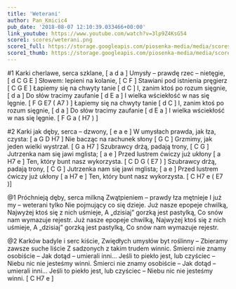 ```yaml
---
title: 'Weterani'
author: Pan_Kmicic4
pub_date: '2018-08-07 12:10:39.033466+00:00'
link_youtube: https://www.youtube.com/watch?v=3lp9Z4KsG54
score1: scores/weterani.png
score1_full: https://storage.googleapis.com/piosenka-media/media/scores/weterani.png
score1_thumb: https://storage.googleapis.com/piosenka-media/media/scores/weterani.png.180x0_q85_upscale.png
---
```


#1
Karki cherlawe, serca szklane, [ a d a ]
Umysły – prawdę rzec – nietęgie, [ d C G E ]
Słowem: lepieni na kolanie, [ C F ]
Stawiani pod istnienia pręgierz [ C G E ]
Łapiemy się na chwyty tanie [ d C ]
I, zanim ktoś po rozum sięgnie, [ d a ]
Do słów tracimy zaufanie [ d E a ]
I wielka wściekłość w nas się lęgnie. [ F G E7 ( A7 ) ]
Łapiemy się na chwyty tanie [ d C ]
I, zanim ktoś po rozum sięgnie, [ d a ]
Do słów tracimy zaufanie [ d E a ]
I wielka wściekłość w nas się lęgnie. [ F G a ( H7 ) ]

#2
Karki jak dęby, serca – dzwony, [ e a e ]
W umysłach prawda, jak łza, czysta: [ a G D H7 ]
Nie bacząc na rachunek słony [ G C ]
Grzmimy, jak jeden wielki wystrzał. [ G a H7 ]
Szubrawcy drżą, padają trony, [ C G ]
Jutrzenka nam się jawi mglista; [ a e ]
Przed lustrem ćwiczy już ukłony [ a H7 e ]
Ten, który bunt nasz wykorzysta. [ C D G ( E7 ) ]
Szubrawcy drżą, padają trony, [ C G ]
Jutrzenka nam się jawi mglista; [ a e ]
Przed lustrem ćwiczy już ukłony [ a H7 e ]
Ten, który bunt nasz wykorzysta. [ C H7 e ( E7 )]

@1
Próchnieją dęby, serca milkną
Zwątpieniem – prawdy łza mętnieje
I już my – weterani tylko
Nie pojmujący co się dzieje.
Już nasze epopeje chwilką,
Najwyżej ktoś się z nich uśmieje,
A „dzisiaj” gorzką jest pastylką,
Co snów nam wymazuje rejestr.
Już nasze epopeje chwilką,
Najwyżej ktoś się z nich uśmieje,
A „dzisiaj” gorzką jest pastylką,
Co snów nam wymazuje rejestr.

@2
Karków badyle i serc kiście,
Zwiędłych umysłów byt roślinny –
Zbieramy zawsze suche liście
Z sadzonych z takim trudem winnic.
Śmierci nie znamy osobiście –
Jak dotąd – umierali inni…
Jeśli to piekło jest, lub czyściec –
Niebu nic nie jesteśmy winni.
Śmierci nie znamy osobiście –
Jak dotąd – umierali inni…
Jeśli to piekło jest, lub czyściec –
Niebu nic nie jesteśmy winni. [ C H7 e ]
